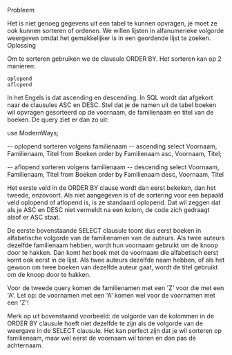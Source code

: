 Probleem

Het is niet genoeg gegevens uit een tabel te kunnen opvragen, je moet ze ook kunnen sorteren of ordenen. We willen lijsten in alfanumerieke volgorde weergeven omdat het gemakkelijker is in een geordende lijst te zoeken.
Oplossing

Om te sorteren gebruiken we de clausule ORDER BY. Het sorteren kan op 2 manieren:

    oplopend
    aflopend

In het Engels is dat ascending en descending. In SQL wordt dat afgekort naar de clausules ASC en DESC. Stel dat je de namen uit de tabel boeken wil opvragen gesorteerd op de voornaam, de familienaam en titel van de boeken. De query ziet er dan zo uit:

use ModernWays;

-- oplopend sorteren volgens familienaam
-- ascending
select Voornaam, Familienaam, Titel from Boeken
   order by Familienaam asc, Voornaam, Titel;

-- aflopend sorteren volgens familienaam
-- descending
select Voornaam, Familienaam, Titel from Boeken
   order by Familienaam desc, Voornaam, Titel

Het eerste veld in de ORDER BY clause wordt dan eerst bekeken, dan het tweede, enzovoort. Als niet aangegeven is of de sortering voor een bepaald veld oplopend of aflopend is, is ze standaard oplopend. Dat wil zeggen dat als je ASC en DESC niet vermeldt na een kolom, de code zich gedraagt alsof er ASC staat.

De eerste bovenstaande SELECT clausule toont dus eerst boeken in alfabetische volgorde van de familienamen van de auteurs. Als twee auteurs dezelfde familienaam hebben, wordt hun voornaam gebruikt om de knoop door te hakken. Dan komt het boek met de voornaam die alfabetisch eerst komt ook eerst in de lijst. Als twee auteurs dezelfde naam hebben, of als het gewoon om twee boeken van dezelfde auteur gaat, wordt de titel gebruikt om de knoop door te hakken.

Voor de tweede query komen de familienamen met een 'Z' voor die met een 'A'. Let op: de voornamen met een 'A' komen wel voor de voornamen met een 'Z'!

Merk op uit bovenstaand voorbeeld: de volgorde van de kolommen in de ORDER BY clausule hoeft niet dezelfde te zijn als de volgorde van de weergave in de SELECT clausule. Het kan perfect zijn dat je wil sorteren op familienaam, maar wel eerst de voornaam wil tonen en dan pas de achternaam.
